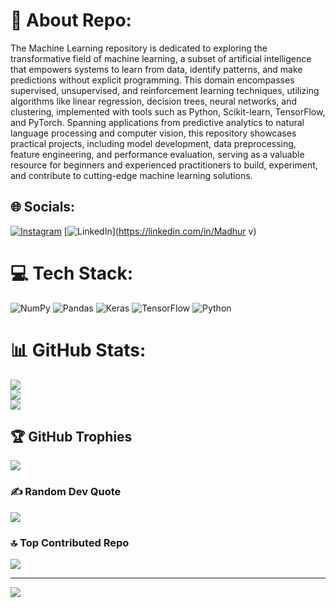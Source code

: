 # 💫 About Repo:
The Machine Learning repository is dedicated to exploring the transformative field of machine learning, a subset of artificial intelligence that empowers systems to learn from data, identify patterns, and make predictions without explicit programming. This domain encompasses supervised, unsupervised, and reinforcement learning techniques, utilizing algorithms like linear regression, decision trees, neural networks, and clustering, implemented with tools such as Python, Scikit-learn, TensorFlow, and PyTorch. Spanning applications from predictive analytics to natural language processing and computer vision, this repository showcases practical projects, including model development, data preprocessing, feature engineering, and performance evaluation, serving as a valuable resource for beginners and experienced practitioners to build, experiment, and contribute to cutting-edge machine learning solutions.


## 🌐 Socials:
[![Instagram](https://img.shields.io/badge/Instagram-%23E4405F.svg?logo=Instagram&logoColor=white)](https://instagram.com/madhur_raj_07) [![LinkedIn](https://img.shields.io/badge/LinkedIn-%230077B5.svg?logo=linkedin&logoColor=white)](https://linkedin.com/in/Madhur v) 

# 💻 Tech Stack:
![NumPy](https://img.shields.io/badge/numpy-%23013243.svg?style=for-the-badge&logo=numpy&logoColor=white) ![Pandas](https://img.shields.io/badge/pandas-%23150458.svg?style=for-the-badge&logo=pandas&logoColor=white) ![Keras](https://img.shields.io/badge/Keras-%23D00000.svg?style=for-the-badge&logo=Keras&logoColor=white) ![TensorFlow](https://img.shields.io/badge/TensorFlow-%23FF6F00.svg?style=for-the-badge&logo=TensorFlow&logoColor=white) ![Python](https://img.shields.io/badge/python-3670A0?style=for-the-badge&logo=python&logoColor=ffdd54)
# 📊 GitHub Stats:
![](https://github-readme-stats.vercel.app/api?username=madhurv01&theme=dark&hide_border=false&include_all_commits=true&count_private=true)<br/>
![](https://nirzak-streak-stats.vercel.app/?user=madhurv01&theme=dark&hide_border=false)<br/>
![](https://github-readme-stats.vercel.app/api/top-langs/?username=madhurv01&theme=dark&hide_border=false&include_all_commits=true&count_private=true&layout=compact)

## 🏆 GitHub Trophies
![](https://github-profile-trophy.vercel.app/?username=madhurv01&theme=radical&no-frame=false&no-bg=false&margin-w=4)

### ✍️ Random Dev Quote
![](https://quotes-github-readme.vercel.app/api?type=horizontal&theme=radical)

### 🔝 Top Contributed Repo
![](https://github-contributor-stats.vercel.app/api?username=madhurv01&limit=5&theme=dark&combine_all_yearly_contributions=true)

---
[![](https://visitcount.itsvg.in/api?id=madhurv01&icon=0&color=0)](https://visitcount.itsvg.in)

<!-- Proudly created with GPRM ( https://gprm.itsvg.in ) -->

